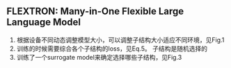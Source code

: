 ## FLEXTRON: Many-in-One Flexible Large Language Model
1. 根据设备不同动态调整模型大小，可以调整子结构大小适应不同环境，见Fig.1
2. 训练的时候需要综合各个子结构的loss，见Eq.5。 子结构是随机选择的
3. 训练了一个surrogate model来确定选择哪些子结构，见Fig.3